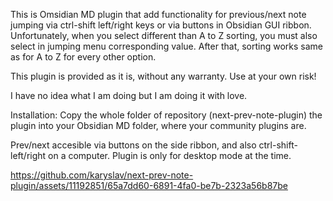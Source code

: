 This is Omsidian MD plugin that add functionality for previous/next note jumping via ctrl-shift left/right keys or via buttons in Obsidian GUI ribbon.
Unfortunately, when you select different than A to Z sorting, you must also select in jumping menu corresponding value. After that, sorting works same as for A to Z for every other option.

This plugin is provided as it is, without any warranty.
Use at your own risk!

I have no idea what I am doing but I am doing it with love.

Installation:
Copy the whole folder of repository (next-prev-note-plugin) the plugin into your Obsidian MD folder, where your community plugins are.

Prev/next accesible via buttons on the side ribbon, and also ctrl-shift-left/right on a computer.
Plugin is only for desktop mode at the time.

https://github.com/karyslav/next-prev-note-plugin/assets/11192851/65a7dd60-6891-4fa0-be7b-2323a56b87be


